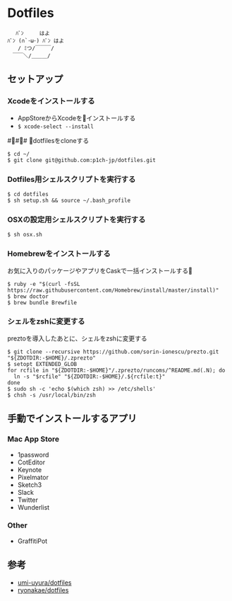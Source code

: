 # Dotfiles

```
　 ﾊﾞﾝ　　　はよ
ﾊﾞﾝ (∩`･ω･) ﾊﾞﾝ はよ
　　/ ﾐつ/￣￣￣/
　￣￣＼/＿＿＿/
```

## セットアップ

### Xcodeをインストールする

- AppStoreからXcodeをインストールする
- `$ xcode-select --install`

### dotfilesをcloneする

```
$ cd ~/
$ git clone git@github.com:p1ch-jp/dotfiles.git
```

### Dotfiles用シェルスクリプトを実行する

```
$ cd dotfiles
$ sh setup.sh && source ~/.bash_profile
```

### OSXの設定用シェルスクリプトを実行する

```
$ sh osx.sh
```

### Homebrewをインストールする
お気に入りのパッケージやアプリをCaskで一括インストールする

```
$ ruby -e "$(curl -fsSL https://raw.githubusercontent.com/Homebrew/install/master/install)"
$ brew doctor
$ brew bundle Brewfile
```

### シェルをzshに変更する
preztoを導入したあとに、シェルをzshに変更する

```
$ git clone --recursive https://github.com/sorin-ionescu/prezto.git "${ZDOTDIR:-$HOME}/.zprezto"
$ setopt EXTENDED_GLOB
for rcfile in "${ZDOTDIR:-$HOME}"/.zprezto/runcoms/^README.md(.N); do
  ln -s "$rcfile" "${ZDOTDIR:-$HOME}/.${rcfile:t}"
done
$ sudo sh -c 'echo $(which zsh) >> /etc/shells'
$ chsh -s /usr/local/bin/zsh
```

## 手動でインストールするアプリ

### Mac App Store
- 1password
- CotEditor
- Keynote
- Pixelmator
- Sketch3
- Slack
- Twitter
- Wunderlist

### Other
- GraffitiPot

## 参考
- [umi-uyura/dotfiles](https://github.com/umi-uyura/dotfiles)
- [ryonakae/dotfiles](https://github.com/ryonakae/dotfiles)